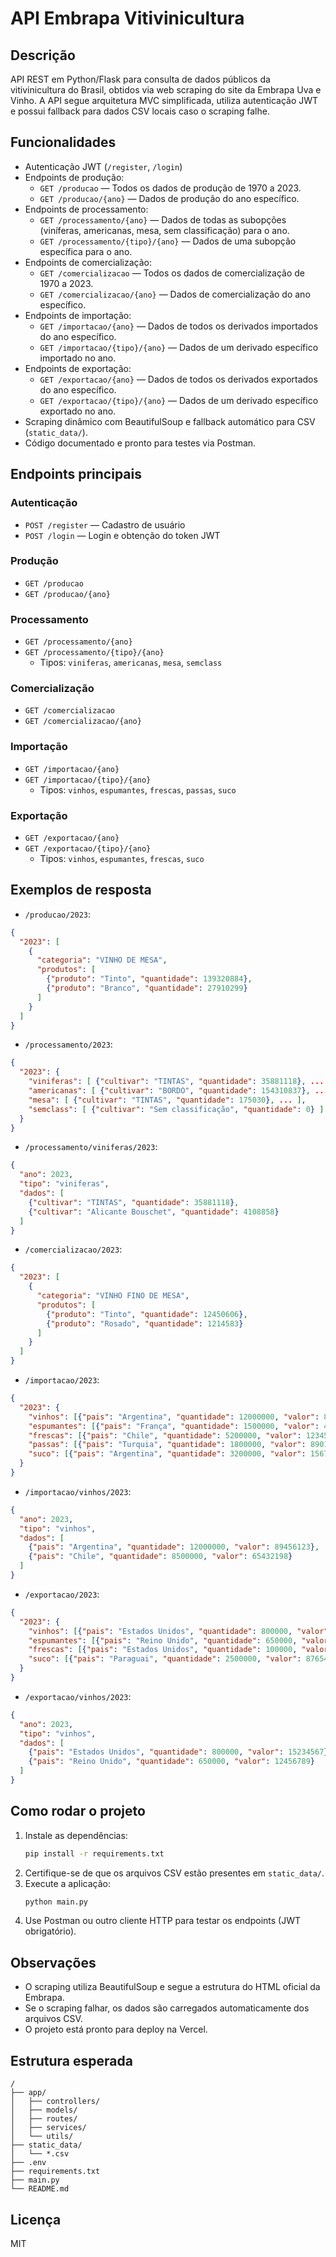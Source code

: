 # API Embrapa Vitivinicultura

## Descrição

API REST em Python/Flask para consulta de dados públicos da vitivinicultura do Brasil, obtidos via web scraping do site da Embrapa Uva e Vinho. A API segue arquitetura MVC simplificada, utiliza autenticação JWT e possui fallback para dados CSV locais caso o scraping falhe.

## Funcionalidades

- Autenticação JWT (`/register`, `/login`)
- Endpoints de produção:
  - `GET /producao` — Todos os dados de produção de 1970 a 2023.
  - `GET /producao/{ano}` — Dados de produção do ano específico.
- Endpoints de processamento:
  - `GET /processamento/{ano}` — Dados de todas as subopções (viníferas, americanas, mesa, sem classificação) para o ano.
  - `GET /processamento/{tipo}/{ano}` — Dados de uma subopção específica para o ano.
- Endpoints de comercialização:
  - `GET /comercializacao` — Todos os dados de comercialização de 1970 a 2023.
  - `GET /comercializacao/{ano}` — Dados de comercialização do ano específico.
- Endpoints de importação:
  - `GET /importacao/{ano}` — Dados de todos os derivados importados do ano específico.
  - `GET /importacao/{tipo}/{ano}` — Dados de um derivado específico importado no ano.
- Endpoints de exportação:
  - `GET /exportacao/{ano}` — Dados de todos os derivados exportados do ano específico.
  - `GET /exportacao/{tipo}/{ano}` — Dados de um derivado específico exportado no ano.
- Scraping dinâmico com BeautifulSoup e fallback automático para CSV (`static_data/`).
- Código documentado e pronto para testes via Postman.

## Endpoints principais

### Autenticação
- `POST /register` — Cadastro de usuário
- `POST /login` — Login e obtenção do token JWT

### Produção
- `GET /producao`
- `GET /producao/{ano}`

### Processamento
- `GET /processamento/{ano}`
- `GET /processamento/{tipo}/{ano}`
  - Tipos: `viniferas`, `americanas`, `mesa`, `semclass`

### Comercialização
- `GET /comercializacao`
- `GET /comercializacao/{ano}`

### Importação
- `GET /importacao/{ano}`
- `GET /importacao/{tipo}/{ano}`
  - Tipos: `vinhos`, `espumantes`, `frescas`, `passas`, `suco`

### Exportação
- `GET /exportacao/{ano}`
- `GET /exportacao/{tipo}/{ano}`
  - Tipos: `vinhos`, `espumantes`, `frescas`, `suco`

## Exemplos de resposta

- `/producao/2023`:
```json
{
  "2023": [
    {
      "categoria": "VINHO DE MESA",
      "produtos": [
        {"produto": "Tinto", "quantidade": 139320884},
        {"produto": "Branco", "quantidade": 27910299}
      ]
    }
  ]
}
```

- `/processamento/2023`:
```json
{
  "2023": {
    "viniferas": [ {"cultivar": "TINTAS", "quantidade": 35881118}, ... ],
    "americanas": [ {"cultivar": "BORDO", "quantidade": 154310837}, ... ],
    "mesa": [ {"cultivar": "TINTAS", "quantidade": 175030}, ... ],
    "semclass": [ {"cultivar": "Sem classificação", "quantidade": 0} ]
  }
}
```

- `/processamento/viniferas/2023`:
```json
{
  "ano": 2023,
  "tipo": "viniferas",
  "dados": [
    {"cultivar": "TINTAS", "quantidade": 35881118},
    {"cultivar": "Alicante Bouschet", "quantidade": 4108858}
  ]
}
```

- `/comercializacao/2023`:
```json
{
  "2023": [
    {
      "categoria": "VINHO FINO DE MESA",
      "produtos": [
        {"produto": "Tinto", "quantidade": 12450606},
        {"produto": "Rosado", "quantidade": 1214583}
      ]
    }
  ]
}
```

- `/importacao/2023`: 
```json
{
  "2023": {
    "vinhos": [{"pais": "Argentina", "quantidade": 12000000, "valor": 89456123}, ...],
    "espumantes": [{"pais": "França", "quantidade": 1500000, "valor": 45632187}, ...],
    "frescas": [{"pais": "Chile", "quantidade": 5200000, "valor": 12345678}],
    "passas": [{"pais": "Turquia", "quantidade": 1800000, "valor": 8901234}],
    "suco": [{"pais": "Argentina", "quantidade": 3200000, "valor": 15678901}]
  }
}
```

- `/importacao/vinhos/2023`:
```json
{
  "ano": 2023,
  "tipo": "vinhos",
  "dados": [
    {"pais": "Argentina", "quantidade": 12000000, "valor": 89456123},
    {"pais": "Chile", "quantidade": 8500000, "valor": 65432198}
  ]
}
```

- `/exportacao/2023`:
```json
{
  "2023": {
    "vinhos": [{"pais": "Estados Unidos", "quantidade": 800000, "valor": 15234567}, ...],
    "espumantes": [{"pais": "Reino Unido", "quantidade": 650000, "valor": 12456789}, ...],
    "frescas": [{"pais": "Estados Unidos", "quantidade": 100000, "valor": 3456789}], 
    "suco": [{"pais": "Paraguai", "quantidade": 2500000, "valor": 8765432}]
  }
} 
```

- `/exportacao/vinhos/2023`:
```json
{
  "ano": 2023,
  "tipo": "vinhos",
  "dados": [
    {"pais": "Estados Unidos", "quantidade": 800000, "valor": 15234567},
    {"pais": "Reino Unido", "quantidade": 650000, "valor": 12456789}
  ]
}
```

## Como rodar o projeto

1. Instale as dependências:
   ```bash
   pip install -r requirements.txt
   ```
2. Certifique-se de que os arquivos CSV estão presentes em `static_data/`.
3. Execute a aplicação:
   ```bash
   python main.py
   ```
4. Use Postman ou outro cliente HTTP para testar os endpoints (JWT obrigatório).

## Observações
- O scraping utiliza BeautifulSoup e segue a estrutura do HTML oficial da Embrapa.
- Se o scraping falhar, os dados são carregados automaticamente dos arquivos CSV.
- O projeto está pronto para deploy na Vercel.

## Estrutura esperada

```
/
├── app/
│   ├── controllers/
│   ├── models/
│   ├── routes/
│   ├── services/
│   └── utils/
├── static_data/
│   └── *.csv
├── .env
├── requirements.txt
├── main.py
└── README.md
```

## Licença
MIT